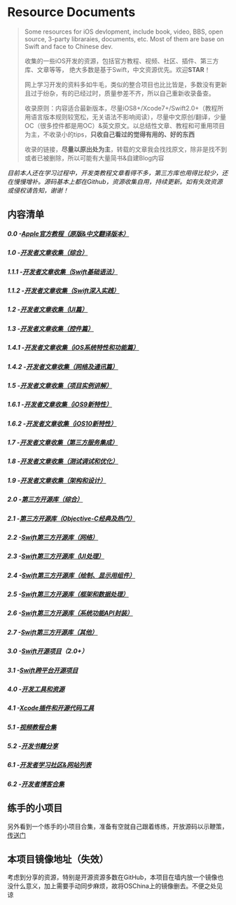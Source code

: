# Resource Documents

> Some resources for iOS devlopment, include book, video, BBS, open source, 3-party libraraies, documents, etc. Most of them are base on Swift and face to Chinese dev.
> 
> 收集的一些iOS开发的资源，包括官方教程、视频、社区、插件、第三方库、文章等等， 绝大多数是基于Swift，中文资源优先。欢迎**STAR**！
> 
> 网上学习开发的资料多如牛毛，类似的整合项目也比比皆是，多数没有更新且过于纷杂，有的已经过时，质量参差不齐，所以自己重新收录备查。
> 
> 收录原则：内容适合最新版本，尽量iOS8+/Xcode7+/Swift2.0+（教程所用语言版本规则较宽松，无关语法不影响阅读），尽量中文原创/翻译，少量OC（很多控件都是用OC）&英文原文。以总结性文章、教程和可重用项目为主，不收录小的tips，**只收自己看过的觉得有用的、好的东西**
>  
> 收录的链接，**尽量以原出处为主**，转载的文章我会找找原文，除非是找不到或者已被删除，所以可能有大量简书&自建Blog内容

_目前本人还在学习过程中，开发类教程文章看得不多，第三方库也用得比较少，还在慢慢增补。源码基本上都在Github，资源收集自用，持续更新。如有失效资源或侵权请告知，谢谢！_

## 内容清单
##### 0.0   -[Apple官方教程（原版&中文翻译版本）][1]
##### 1.0   -[开发者文章收集（综合）][2]
##### 1.1.1 -[开发者文章收集（Swift基础语法）][3]
##### 1.1.2 -[开发者文章收集（Swift深入实践）][4]
##### 1.2   -[开发者文章收集（UI篇）][5]
##### 1.3   -[开发者文章收集（控件篇）][6]
##### 1.4.1 -[开发者文章收集（iOS系统特性和功能篇）][7]
##### 1.4.2 -[开发者文章收集（网络及通讯篇）][8]
##### 1.5   -[开发者文章收集（项目实例讲解）][9]
##### 1.6.1 -[开发者文章收集（iOS9新特性）][10]
##### 1.6.2 -[开发者文章收集（iOS10新特性）][11]
##### 1.7   -[开发者文章收集（第三方服务集成）][12]
##### 1.8   -[开发者文章收集（测试调试和优化）][13]
##### 1.9   -[开发者文章收集（架构和设计）][14]
##### 2.0   -[第三方开源库（综合）][15]
##### 2.1   -[第三方开源库（Objective-C经典及热门）][16]
##### 2.2   -[Swift第三方开源库（网络）][17]
##### 2.3   -[Swift第三方开源库（UI处理）][18]
##### 2.4   -[Swift第三方开源库（绘制、显示用组件）][19]
##### 2.5   -[Swift第三方开源库（框架和数据处理）][20]
##### 2.6   -[Swift第三方开源库（系统功能API封装）][21]
##### 2.7   -[Swift第三方开源库（其他）][22]
##### 3.0   -[Swift开源项目][23]（2.0+）
##### 3.1   -[Swift跨平台开源项目][24]
##### 4.0   -[开发工具和资源][25]
##### 4.1   -[Xcode插件和开源代码工具][26]
##### 5.1   -[视频教程合集][27]
##### 5.2   -[开发书籍分享][28]
##### 6.1   -[开发者学习社区&网站列表][29]
##### 6.2   -[开发者博客合集][30]

## 练手的小项目
另外看到一个练手的小项目合集，准备有空就自己跟着练练，开放源码以示鞭策，[传送门][31]

## 本项目镜像地址（失效）
考虑到分享的资源，特别是开源资源多数在GitHub，本项目在墙内放一个镜像也没什么意义，加上需要手动同步麻烦，故将OSChina上的镜像删去。不便之处见谅

[1]:	0.0fromApple.md
[2]:	1.0other.md
[3]:	1.1.1swiftBase.md
[4]:	1.1.2swiftMore.md
[5]:	1.2UI.md
[6]:	1.3widget.md
[7]:	1.4.1iosFunction.md
[8]:	1.4.2network.md
[9]:	1.5project.md
[10]:	1.6.1iOS9.md
[11]:	1.6.2iOS10.md
[12]:	1.7integration.md
[13]:	1.8debug.md
[14]:	1.9design.md
[15]:	2.0thirdLib.md
[16]:	2.1ocLib.md
[17]:	2.2libnet.md
[18]:	2.3libui.md
[19]:	2.4UIwidget.md
[20]:	2.5libframework.md
[21]:	2.6libos.md
[22]:	2.7libother.md
[23]:	3.0SwiftProject.md
[24]:	3.1SwiftProjectOther.md
[25]:	4.0ToolAndRes.md
[26]:	4.1Xcode.md
[27]:	5.1Video.md
[28]:	5.2books.md
[29]:	6.1bbs.md
[30]:	6.2blog.md
[31]:	https://github.com/conanwhf/iOS_ShortPractice